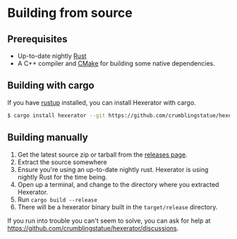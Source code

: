 # Building from source

## Prerequisites

- Up-to-date nightly [Rust](https://www.rust-lang.org/)
- A C++ compiler and [CMake](https://cmake.org/) for building some native dependencies.

## Building with cargo

If you have [rustup](https://rustup.rs/) installed, you can install Hexerator with cargo.

```sh
$ cargo install hexerator --git https://github.com/crumblingstatue/hexerator.git --tag v0.3.0
```

## Building manually

1. Get the latest source zip or tarball from the [releases page](https://github.com/crumblingstatue/hexerator/releases).
2. Extract the source somewhere
3. Ensure you're using an up-to-date nightly rust. Hexerator is using nightly Rust for the time being.
4. Open up a terminal, and change to the directory where you extracted Hexerator.
5. Run `cargo build --release`
6. There will be a hexerator binary built in the `target/release` directory.

If you run into trouble you can't seem to solve, you can ask for help at <https://github.com/crumblingstatue/hexerator/discussions>.
